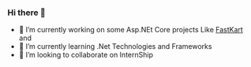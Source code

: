 ### Hi there 👋

- 🔭 I’m currently working on some Asp.NEt Core projects Like <a href="">FastKart</a> and <a href=""></a>
- 🌱 I’m currently learning .Net Technologies and Frameworks
- 👯 I’m looking to collaborate on InternShip
<!--
- 🤔 I’m looking for help with ...
- 💬 Ask me about ...
- 📫 How to reach me: ...
- 😄 Pronouns: ...
- ⚡ Fun fact: ...
-->

